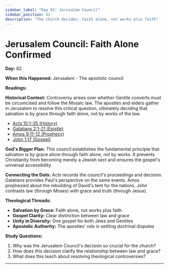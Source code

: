 ```yaml
---
sidebar_label: "Day 82: Jerusalem Council"
sidebar_position: 82
description: "The church decides: faith alone, not works plus faith"
---
```


# Jerusalem Council: Faith Alone Confirmed

**Day:** 82

**When this Happened:** Jerusalem - The apostolic council

**Readings:**

**Historical Context:** Controversy arises over whether Gentile converts must be circumcised and follow the Mosaic law. The apostles and elders gather in Jerusalem to resolve this critical question, ultimately deciding that salvation is by grace through faith alone, not by works of the law.
 - [Acts 15:1-35 (History)](https://www.biblegateway.com/passage/?search=Acts+15%3A1-35)
 - [Galatians 2:1-21 (Epistle)](https://www.biblegateway.com/passage/?search=Galatians+2%3A1-21)
 - [Amos 9:11-12 (Prophecy)](https://www.biblegateway.com/passage/?search=Amos+9%3A11-12)
 - [John 1:17 (Gospel)](https://www.biblegateway.com/passage/?search=John+1%3A17)

**God's Bigger Plan:** This council establishes the fundamental principle that salvation is by grace alone through faith alone, not by works. It prevents Christianity from becoming merely a Jewish sect and ensures the gospel's universal accessibility.

**Connecting the Dots:** Acts records the council's proceedings and decision. Galatians provides Paul's perspective on the same events. Amos prophesied about the rebuilding of David's tent for the nations. John contrasts law (through Moses) with grace and truth (through Jesus).

****Theological Threads:****
- **Salvation by Grace:** Faith alone, not works plus faith
- **Gospel Clarity:** Clear distinction between law and grace
- **Unity in Diversity:** One gospel for both Jews and Gentiles
- **Apostolic Authority:** The apostles' role in settling doctrinal disputes

**Study Questions:**
1. Why was the Jerusalem Council's decision so crucial for the church?
2. How does this decision clarify the relationship between law and grace?
3. What does this teach about resolving theological controversies?

---